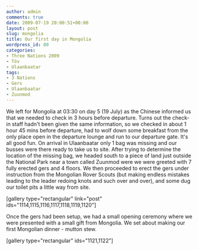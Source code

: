 ```yaml
---
author: admin
comments: true
date: 2009-07-19 20:00:51+00:00
layout: post
slug: mongolia
title: Our first day in Mongolia
wordpress_id: 80
categories:
- Three Nations 2009
- Töv
- Ulaanbaatar
tags:
- 3 Nations
- Gers
- Ulaanbaatar
- Zuunmod
---
```




We left for Mongolia at 03:30 on day 5 (19 July) as the Chinese informed us that we needed to check in 3 hours before departure. Turns out the check-in staff hadn't been given the same information, so we checked in about 1 hour 45 mins before departure, had to wolf down some breakfast from the only place open in the departure lounge and run to our departure gate. It's all good fun. On arrival in Ulaanbaatar only 1 bag was missing and our busses were there ready to take us to site. After trying to determine the location of the missing bag, we headed south to a piece of land just outside the National Park near a town called Zuunmod were we were greeted with 7 fully erected gers and 4 floors. We then proceeded to erect the gers under instruction from the Mongolian Rover Scouts (but making endless mistakes leading to the leader redoing knots and such over and over), and some dug our toilet pits a little way from site.




[gallery type="rectangular" link="post" ids="1114,1115,1116,1117,1118,1119,1120"]




Once the gers had been setup, we had a small opening ceremony where we were presented with a small gift from Mongolia. We set about making our first Mongolian dinner - mutton stew.




[gallery type="rectangular" ids="1121,1122"]


